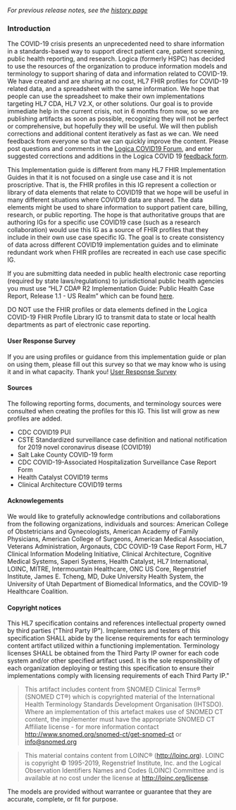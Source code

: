 _For previous release notes, see the [history page](history.html)_

### Introduction

The COVID-19 crisis presents an unprecedented need to share information in a standards-based way to support direct patient care, patient screening, public health reporting, and research.  Logica (formerly HSPC) has decided to use the resources of the organization to produce information models and terminology to support sharing of data and information related to COVID-19.  We have created and are sharing at no cost, HL7 FHIR profiles for COVID-19 related data, and a spreadsheet with the same information. We hope that people can use the spreadsheet to make their own implementations targeting HL7 CDA, HL7 V2.X, or other solutions. Our goal is to provide immediate help in the current crisis, not in 6 months from now, so we are publishing artifacts as soon as possible, recognizing they will not be perfect or comprehensive, but hopefully they will be useful.  We will then publish corrections and additional content iteratively as fast as we can.  We need feedback from everyone so that we can quickly improve the content.  Please post questions and comments in the [Logica COVID19 Forum](https://groups.google.com/a/logicahealth.org/forum/#!forum/covid), and enter suggested corrections and additions in the Logica COVID 19 [feedback form](https://docs.google.com/forms/d/e/1FAIpQLSd9nedKnhzFNaTlO_vd5NTFn3jbGlHYGuiBC7vtCaY1UGASjA/viewform).  

This Implementation guide is different from many HL7 FHIR Implementation Guides in that it is not focused on a single use case and it is not proscriptive.  That is, the FHIR profiles in this IG represent a collection or library of data elements that relate to COVID19 that we hope will be useful in many different situations where COVID19 data are shared.  The data elements might be used to share information to support patient care, billing, research, or public reporting. The hope is that authoritative groups that are authoring IGs for a specific use COVID19 case (such as a research collaboration) would use this IG as a source of FHIR profiles that they include in their own use case specific IG.  The goal is to create consistency of data across different COVID19 implementation guides and to eliminate redundant work when FHIR profiles are recreated in each use case specific IG.


If you are submitting data needed in public health electronic case reporting  (required by state laws/regulations) to jurisdictional public health agencies you must use “HL7 CDA® R2 Implementation Guide: Public Health Case Report, Release 1.1 - US Realm” which can be found [here](https://www.hl7.org/implement/standards/product_brief.cfm?product_id=436). 

DO NOT use the FHIR profiles or data elements defined in the Logica COVID-19 FHIR Profile Library IG to transmit data to state or local health departments as part of electronic case reporting.


#### User Response Survey

If you are using profiles or guidance from this implementation guide or plan on using them, please fill out this survey so that we may know who is using it and in what capacity.  Thank you!  [User Response Survey](https://docs.google.com/forms/d/1oDzSapfUrAkH1pAz3hLR7NXjAm5v6OxMaiRvVnLfkFs/edit)


#### Sources

The following reporting forms, documents, and terminology sources were consulted when creating the profiles for this IG.  This list will grow as new profiles are added.

- CDC COVID19 PUI
- CSTE Standardized surveillance case definition and national notification for 2019 novel coronavirus disease (COVID19)
- Salt Lake County COVID-19 form
- CDC COVID-19-Associated Hospitalization Surveillance Case Report Form
- Health Catalyst COVID19 terms
- Clinical Architecture COVID19 terms


#### Acknowlegements

We would like to gratefully acknowledge contributions and collaborations from the following organizations, individuals and sources: American College of Obstetricians and Gynecologists, American Academy of Family Physicians, American College of Surgeons, American Medical Association, Veterans Administration, Argonauts, CDC COVID-19 Case Report Form, HL7 Clinical Information Modeling Initiative, Clinical Architecture, Cognitive Medical Systems, Saperi Systems, Health Catalyst, HL7 International, LOINC, MITRE, Intermountain Healthcare, ONC US Core, Regenstrief Institute, James E. Tcheng, MD, Duke University Health System, the University of Utah Department of Biomedical Informatics, and the COVID-19 Healthcare Coalition.

#### Copyright notices

This HL7 specification contains and references intellectual property owned by third parties ("Third Party IP").  Implementers and testers of this specification SHALL abide by the license requirements for each terminology content artifact utilized within a functioning implementation. Terminology licenses SHALL be obtained from the Third Party IP owner for each code system and/or other specified artifact used. It is the sole responsibility of each organization deploying or testing this specification to ensure their implementations comply with licensing requirements of each Third Party IP."

>This artifact includes content from SNOMED Clinical Terms® (SNOMED CT®) which is copyrighted material of the International Health Terminology Standards Development Organisation (IHTSDO). Where an implementation of this artefact makes use of SNOMED CT content, the implementer must have the appropriate SNOMED CT Affiliate license - for more information contact http://www.snomed.org/snomed-ct/get-snomed-ct or info@snomed.org

>This material contains content from LOINC® (http://loinc.org). LOINC is copyright © 1995-2019, Regenstrief Institute, Inc. and the Logical Observation Identifiers Names and Codes (LOINC) Committee and is available at no cost under the license at http://loinc.org/license.

The models are provided without warrantee or guarantee that they are accurate, complete, or fit for purpose.